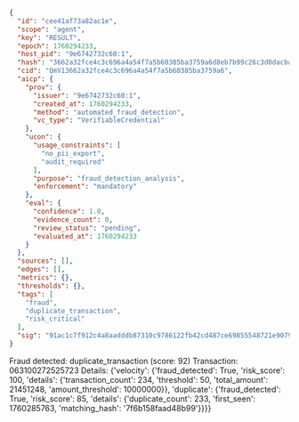 ```json
{
  "id": "cee41af73a82ac1e",
  "scope": "agent",
  "key": "RESULT",
  "epoch": 1760294233,
  "host_pid": "9e6742732c60:1",
  "hash": "3662a32fce4c3c696a4a54f7a5b60385ba3759a6d8eb7b99c26c3d0dacbad70c",
  "cid": "QmV13662a32fce4c3c696a4a54f7a5b60385ba3759a6",
  "aicp": {
    "prov": {
      "issuer": "9e6742732c60:1",
      "created_at": 1760294233,
      "method": "automated_fraud_detection",
      "vc_type": "VerifiableCredential"
    },
    "ucon": {
      "usage_constraints": [
        "no_pii_export",
        "audit_required"
      ],
      "purpose": "fraud_detection_analysis",
      "enforcement": "mandatory"
    },
    "eval": {
      "confidence": 1.0,
      "evidence_count": 0,
      "review_status": "pending",
      "evaluated_at": 1760294233
    }
  },
  "sources": [],
  "edges": [],
  "metrics": {},
  "thresholds": {},
  "tags": [
    "fraud",
    "duplicate_transaction",
    "risk_critical"
  ],
  "sig": "91ac1c7f912c4a8aadddb87310c9786122fb42cd487ce69855548721e9079e23"
}
```

Fraud detected: duplicate_transaction (score: 92)
Transaction: 063100272525723
Details: {'velocity': {'fraud_detected': True, 'risk_score': 100, 'details': {'transaction_count': 234, 'threshold': 50, 'total_amount': 21451248, 'amount_threshold': 10000000}}, 'duplicate': {'fraud_detected': True, 'risk_score': 85, 'details': {'duplicate_count': 233, 'first_seen': 1760285763, 'matching_hash': '7f6b158faad48b99'}}}}